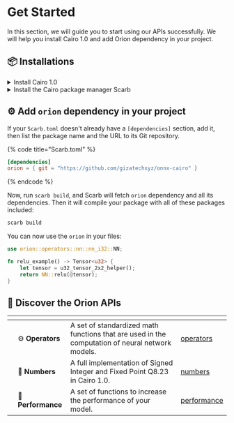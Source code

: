 # Get Started

In this section, we will guide you to start using our APIs successfully. We will help you install Cairo 1.0 and add Orion dependency in your project.

## 📦 Installations

<details>

<summary>Install Cairo 1.0</summary>

#### Step 1: Install Cairo 1.0

There are different ways to install Cairo 1.0. Use the one that suits you best: [Cairo 1.0 installer](https://cairo-book.github.io/ch01-01-installation.html).

#### Step 2: Setup Language Server

Install the Cairo 1 **VS Code Extension** for proper syntax highlighting and code navigation. Just follow the steps indicated [here](https://github.com/starkware-libs/cairo/blob/main/vscode-cairo/README.md).

</details>

<details>

<summary>Install the Cairo package manager Scarb</summary>

#### Step 1: Install Scarb

Follow the installation guide on the [Scarb's Website](https://docs.swmansion.com/scarb/download).

#### Step 2: Create a new Scarb project

Follow the instructions [here](https://docs.swmansion.com/scarb/docs/guides/creating-a-new-package) to start a new Scarb project.

</details>

## ⚙️ Add `orion` dependency in your project

If your `Scarb.toml` doesn't already have a `[dependencies]` section, add it, then list the package name and the URL to its Git repository.

{% code title="Scarb.toml" %}

```toml
[dependencies]
orion = { git = "https://github.com/gizatechxyz/onnx-cairo" }
```

{% endcode %}

Now, run `scarb build`, and Scarb will fetch `orion` dependency and all its dependencies. Then it will compile your package with all of these packages included:

```sh
scarb build
```

You can now use the `orion` in your files:

```rust
use orion::operators::nn::nn_i32::NN;

fn relu_example() -> Tensor<u32> {
    let tensor = u32_tensor_2x2_helper();
    return NN::relu(@tensor);
}
```

## 🔭 Discover the Orion APIs

<table data-view="cards"><thead><tr><th></th><th></th><th></th><th data-hidden data-card-target data-type="content-ref"></th></tr></thead><tbody><tr><td></td><td>⚙️ <strong>Operators</strong></td><td>A set of standardized math functions that are used in the computation of neural network models.</td><td><a href="operators/">operators</a></td></tr><tr><td></td><td>🔢 <strong>Numbers</strong></td><td>A full implementation of Signed Integer and Fixed Point Q8.23 in Cairo 1.0.</td><td><a href="numbers/">numbers</a></td></tr><tr><td></td><td>🚀 <strong>Performance</strong></td><td>A set of functions to increase the performance of your model.</td><td><a href="performance/">performance</a></td></tr></tbody></table>
